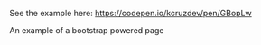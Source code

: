 See the example here: https://codepen.io/kcruzdev/pen/GBopLw

An example of a bootstrap powered page